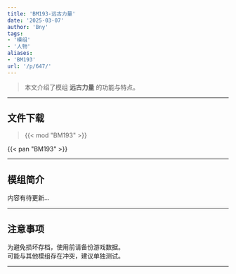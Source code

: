 ```yaml
---
title: 'BM193-远古力量'
date: '2025-03-07'
author: 'Bny'
tags:
- '模组'
- '人物'
aliases:
- 'BM193'
url: '/p/647/'
---
```


> 本文介绍了模组 **远古力量** 的功能与特点。

---

## 文件下载  

> {{< mod "BM193" >}}  

{{< pan "BM193" >}}  

---

## 模组简介

>  
内容有待更新...  

---

## 注意事项

>  
为避免损坏存档，使用前请备份游戏数据。  
可能与其他模组存在冲突，建议单独测试。  

---

